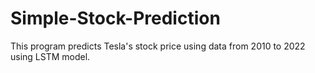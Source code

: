 # Simple-Stock-Prediction
This program predicts Tesla's stock price using data from 2010 to 2022 using LSTM model.
